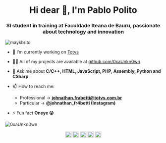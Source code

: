 <h1 align="center">Hi dear 👋, I'm Pablo Polito</h1>
<h3 align="center">
SI student in training at Faculdade Iteana de Bauru, passionate about technology and innovation</h3>
<p align="left"> <img src="https://komarev.com/ghpvc/?username=maykbrito" alt="maykbrito" /> </p>

- 🔭 I’m currently working on [Totvs](https://github.com/totvs)

- 👨‍💻 All of my projects are available at [github.com/0xaUnkn0wn](https://github.com/0xaUnkn0wn)

- 💬 Ask me about **C/C++, HTML, JavaScript, PHP, Assembly, Python and CSharp**

- 📫 How to reach me:
    - Professional -> **johnathan.frabetti@totvs.com.br**
    - Particular -> **@johnathan_fr4betti (Instagram)**

- ⚡ Fun fact **Oneye 😜**

<p align="left">
<img src="https://github-readme-stats.vercel.app/api?username=0xaUnkn0wn&show_icons=true" alt="0xaUnkn0wn"/> 
</p>

<p align="center">
<a href="https://codepen.io/0xaUnkn0wn" target="blank"><img align="center" src="https://cdn.jsdelivr.net/npm/simple-icons@3.0.1/icons/codepen.svg" alt="0xaUnkn0wn" height="20" width="20" /></a>
<a href="https://www.linkedin.com/in/johnathan-frabetti-b04193207/" target="blank"><img align="center" src="https://cdn.jsdelivr.net/npm/simple-icons@3.0.1/icons/linkedin.svg" alt="0xaUnkn0wn" height="20" width="20" /></a>
<a href="https://pt.stackoverflow.com/users/130849/(mudar)" target="blank"><img align="center" src="https://cdn.jsdelivr.net/npm/simple-icons@3.0.1/icons/stackoverflow.svg" alt="pablopolito" height="20" width="20" /></a>
<a href="https://codesandbox.io/u/(mudar)" target="blank"><img align="center" src="https://cdn.jsdelivr.net/npm/simple-icons@3.0.1/icons/codesandbox.svg" alt="0xaUnkn0wn" height="20" width="20" /></a>
<a href="https://instagram.com/johnathan_fr4betti" target="blank"><img align="center" src="https://cdn.jsdelivr.net/npm/simple-icons@3.0.1/icons/instagram.svg" alt="0xaUnkn0wn" height="20" width="20" /></a>
</p>

<!--
**pablopolito/pablopolito** is a ✨ _special_ ✨ repository because its `README.md` (this file) appears on your GitHub profile.
-->

